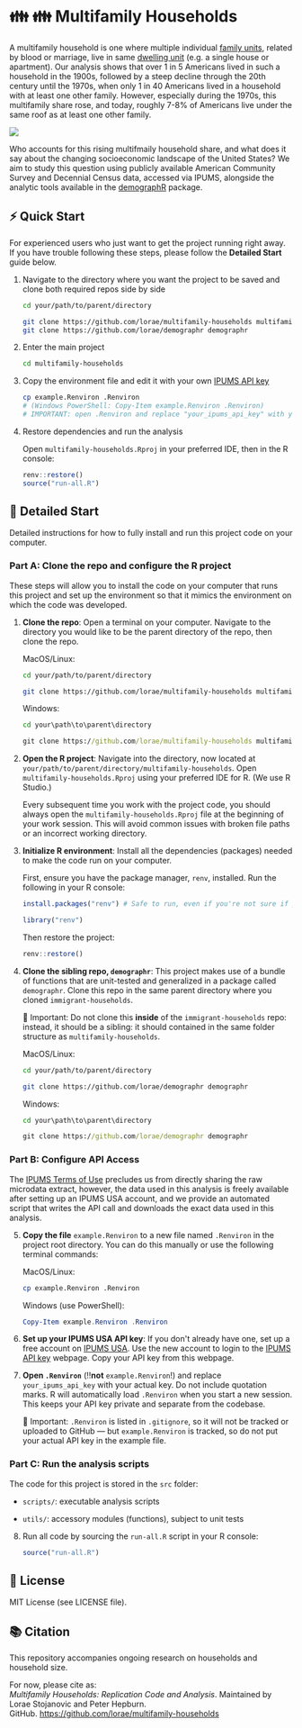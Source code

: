 # 👪 👪 Multifamily Households
A multifamily household is one where multiple individual [family units](https://usa.ipums.org/usa-action/variables/NFAMS#description_section), related by blood or marriage, live in same [dwelling unit](https://cps.ipums.org/cps/sample_designs.shtml#:~:text=A%20dwelling%20unit%20is%20a%20room%20or,dwelling%20units%20used%20in%20recent%20U.S.%20censuses.) (e.g. a single house or apartment). Our analysis shows that over 1 in 5 Americans lived in such a household in the 1900s, followed by a steep decline through the 20th century until the 1970s, when only 1 in 40 Americans lived in a household with at least one other family. However, especially during the 1970s, this multifamily share rose, and today, roughly 7-8% of Americans live under the same roof as at least one other family.

![](output/figures/fig03-multifam-decades-line.jpeg)

Who accounts for this rising multifmaily household share, and what does it say about the changing socioeconomic landscape of the United States? We aim to study this question using publicly available American Community Survey and Decennial Census data, accessed via IPUMS, alongside the analytic tools available in the [demographR](https://github.com/lorae/demographr) package.


## ⚡ Quick Start
For experienced users who just want to get the project running right away. If you
have trouble following these steps, please follow the **Detailed Start** guide below.

1. Navigate to the directory where you want the project to be saved and clone both required repos side by side

    ```bash
    cd your/path/to/parent/directory
    ```

    ```bash
    git clone https://github.com/lorae/multifamily-households multifamily-households
    git clone https://github.com/lorae/demographr demographr
    ```

2. Enter the main project

    ```bash
    cd multifamily-households
    ```

3. Copy the environment file and edit it with your own [IPUMS API key](https://account.ipums.org/api_keys)

    ```bash
    cp example.Renviron .Renviron
    # (Windows PowerShell: Copy-Item example.Renviron .Renviron)
    # IMPORTANT: open .Renviron and replace "your_ipums_api_key" with your actual key
    ```

4. Restore dependencies and run the analysis

    Open `multifamily-households.Rproj` in your preferred IDE, then in the R console:
    
    ```r
    renv::restore()
    source("run-all.R")
    ```
    


## 📎 Detailed Start
Detailed instructions for how to fully install and run this project code on your computer.

###  Part A: Clone the repo and configure the R project

These steps will allow you to install the code on your computer that runs this project and set up the environment so that it mimics the environment on which the code was developed.

1. **Clone the repo**: Open a terminal on your computer. Navigate to the directory you would like to be the parent directory of the repo, then clone the repo.

    MacOS/Linux:
    
    ```bash
    cd your/path/to/parent/directory
    ```
    ```bash
    git clone https://github.com/lorae/multifamily-households multifamily-households
    ```
    
    Windows:
    
    ```cmd
    cd your\path\to\parent\directory
    ```
    ```cmd
    git clone https://github.com/lorae/multifamily-households multifamily-households
    ```

2. **Open the R project**: Navigate into the directory, now located at `your/path/to/parent/directory/multifamily-households`.
Open `multifamily-households.Rproj` using your preferred IDE for R. (We use R Studio.)

    Every subsequent time you work with the project code, you should always open the `multifamily-households.Rproj` file
    at the beginning of your work session. This will avoid common issues with broken file paths or an incorrect working directory.

3. **Initialize R environment**: Install all the dependencies (packages) needed to make the code run on your computer.

    First, ensure you have the package manager, `renv`, installed. Run the following in your R console:
    
    ```r
    install.packages("renv") # Safe to run, even if you're not sure if you already have renv
    ```
    ```r
    library("renv")
    ```
    
    Then restore the project:
    
    ```r
    renv::restore()
    ```

4. **Clone the sibling repo, `demographr`**: This project makes use of a bundle of functions that are unit-tested
and generalized in a package called `demographr`. Clone this repo in the same parent directory where you cloned 
`immigrant-households`.

    🛑 Important: Do not clone this **inside** of the `immigrant-households` repo: instead, it should be a 
    sibling: it should contained in the same folder structure as `multifamily-households`.

    MacOS/Linux:
    
    ```bash
    cd your/path/to/parent/directory
    ```
    ```bash
    git clone https://github.com/lorae/demographr demographr
    ```
    
    Windows:
    
    ```cmd
    cd your\path\to\parent\directory
    ```
    ```cmd
    git clone https://github.com/lorae/demographr demographr
    ```
    
###  Part B: Configure API Access

The [IPUMS Terms of Use](https://www.ipums.org/about/terms) precludes us from directly sharing the raw microdata extract, however,
the data used in this analysis is freely available after setting up an IPUMS USA account, and we provide an automated script that 
writes the API call and downloads the exact data used in this analysis. 

5. **Copy the file** `example.Renviron` to a new file named `.Renviron` in the project root directory. 
You can do this manually or use the following terminal commands:

    MacOS/Linux:
    
    ```bash
    cp example.Renviron .Renviron
    ```
    
    Windows (use PowerShell):
    
    ```ps1
    Copy-Item example.Renviron .Renviron
    ```
    
6. **Set up your IPUMS USA API key**: If you don't already have one, set up a free account on 
[IPUMS USA](https://uma.pop.umn.edu/usa/user/new). Use the new account to login to the 
[IPUMS API key](https://account.ipums.org/api_keys) webpage. Copy your API key from this webpage.

7. **Open `.Renviron`** (‼️**not** `example.Renviron`!) and replace `your_ipums_api_key` with your actual key.  Do not include quotation marks. 
R will automatically load `.Renviron` when you start a new session. This keeps your API key private and separate 
from the codebase.

    🛑 Important: `.Renviron` is listed in `.gitignore`, so it will not be tracked or uploaded to GitHub — but `example.Renviron` is tracked, so do not put your actual API key in the example file.

### Part C: Run the analysis scripts

The code for this project is stored in the `src` folder:

- `scripts/`: executable analysis scripts

- `utils/`: accessory modules (functions), subject to unit tests

8. Run all code by sourcing the `run-all.R` script in your R console:

    ```r
    source("run-all.R")
    ```
    


## 📜 License
MIT License (see LICENSE file).

## 📚 Citation
This repository accompanies ongoing research on households and household size. 

For now, please cite as:  
*Multifamily Households: Replication Code and Analysis*. Maintained by Lorae Stojanovic and Peter Hepburn.  
GitHub. https://github.com/lorae/multifamily-households
